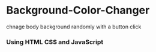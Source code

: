 # Background-Color-Changer
chnage body background randomly with a button click
### Using HTML CSS and JavaScript

